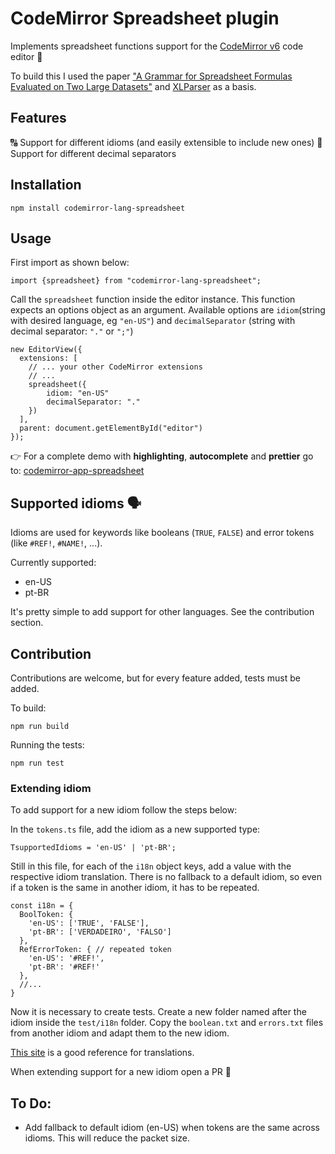 # CodeMirror Spreadsheet plugin

Implements spreadsheet functions support for the [CodeMirror v6](https://codemirror.net/6/) code editor 📜

To build this I used the paper  ["A Grammar for Spreadsheet Formulas Evaluated on Two Large Datasets"](https://fenia266781730.files.wordpress.com/2019/01/07335408.pdf) and [XLParser](https://github.com/spreadsheetlab/XLParser) as a basis.

## Features

🔠 Support for different idioms ​​(and easily extensible to include new ones)
🧮 Support for different decimal separators

## Installation

```
npm install codemirror-lang-spreadsheet
```

## Usage

First import as shown below:
```
import {spreadsheet} from "codemirror-lang-spreadsheet";
```

Call the `spreadsheet` function inside the editor instance. This function expects an options object as an argument. Available options are `idiom`(string with desired language, eg `"en-US"`) and `decimalSeparator` (string with decimal separator: `"."` or `";"`)
```
new EditorView({
  extensions: [
    // ... your other CodeMirror extensions
    // ...
    spreadsheet({
        idiom: "en-US"
        decimalSeparator: "."
    })
  ],
  parent: document.getElementById("editor")
});
```

👉 For a complete demo with **highlighting**, **autocomplete** and **prettier** go to: [codemirror-app-spreadsheet](https://github.com/luizzappa/codemirror-app-spreadsheet)

## Supported idioms 🗣️

Idioms are used for keywords like booleans (`TRUE`, `FALSE`) and error tokens (like `#REF!`, `#NAME!`, ...).

Currently supported:
- en-US
- pt-BR

It's pretty simple to add support for other languages. See the contribution section.

## Contribution 

Contributions are welcome, but for every feature added, tests must be added.

To build:
```
npm run build
```

Running the tests:
```
npm run test
```

### Extending idiom

To add support for a new idiom follow the steps below:

In the `tokens.ts` file, add the idiom as a new supported type:
```
TsupportedIdioms = 'en-US' | 'pt-BR'; 
```

Still in this file, for each of the `i18n` object keys, add a value with the respective idiom translation. There is no fallback to a default idiom, so even if a token is the same in another idiom, it has to be repeated.
```
const i18n = {
  BoolToken: {
    'en-US': ['TRUE', 'FALSE'],
    'pt-BR': ['VERDADEIRO', 'FALSO']
  },
  RefErrorToken: { // repeated token
    'en-US': '#REF!',
    'pt-BR': '#REF!'
  },
  //...
}
```

Now it is necessary to create tests. Create a new folder named after the idiom inside the `test/i18n` folder. Copy the `boolean.txt` and `errors.txt` files from another idiom and adapt them to the new idiom.

[This site](https://en.excel-translator.de/) is a good reference for translations.

When extending support for a new idiom open a PR 💙

## To Do:

- Add fallback to default idiom (en-US) when tokens are the same across idioms. This will reduce the packet size.